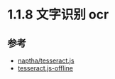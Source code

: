 # 1.1.8 文字识别 ocr



## 参考
- [naptha/tesseract.js](https://github.com/naptha/tesseract.js) 
- [tesseract.js-offline](https://github.com/jeromewu/tesseract.js-offline)
